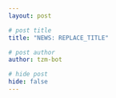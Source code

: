 ```yaml
---
layout: post

# post title
title: "NEWS: REPLACE_TITLE"

# post author
author: tzm-bot

# hide post
hide: false
---
```



